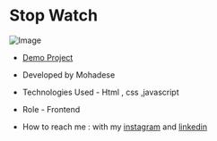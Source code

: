 # Stop Watch

![Image](https://github.com/user-attachments/assets/31e972bf-352d-4104-b19c-520a858c373f)

- [Demo Project](https://mohadsezare-web.github.io/Stop-Watch/)

- Developed by Mohadese 


- Technologies Used - Html , css ,javascript

- Role - Frontend

- How to reach me : with my [instagram](https://www.instagram.com/mohadsezare_web) and [linkedin](https://www.linkedin.com/in/mohadsezare_web)

